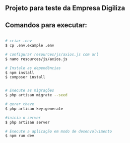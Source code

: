 ## Projeto para teste da Empresa Digiliza


## Comandos para executar:

```bash

# criar .env
$ cp .env.example .env

# configurar resources/js/axios.js com url
$ nano resources/js/axios.js

# Instale as dependências
$ npm install
$ composer install


# Execute as migrações
$ php artisan migrate --seed

# gerar chave
$ php artisan key:generate

#inicia o server
$ php artisan server

# Execute a aplicação em modo de desenvolvimento
$ npm run dev
